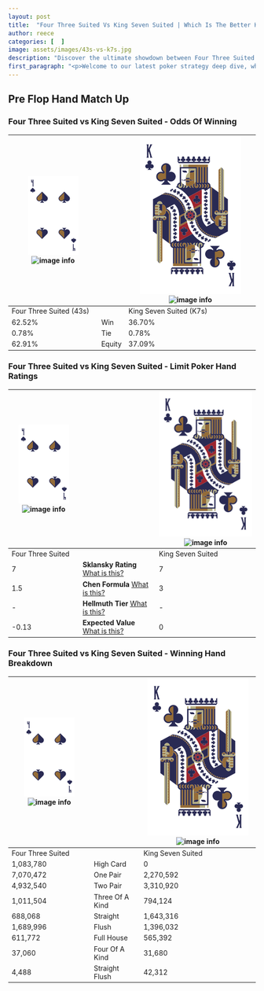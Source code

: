 ```yaml
---
layout: post
title:  "Four Three Suited Vs King Seven Suited | Which Is The Better Hand In Poker? A Complete Guide"
author: reece
categories: [  ]
image: assets/images/43s-vs-k7s.jpg
description: "Discover the ultimate showdown between Four Three Suited and King Seven Suited in poker! Uncover the odds, strategies, and scenarios where one hand triumphs over the other. Get ready to up your poker game with this thrilling analysis."
first_paragraph: "<p>Welcome to our latest poker strategy deep dive, where we're pitting two distinct hands against each other in a high-stakes showdown: Four Three Suited vs King Seven Suited.</p><p>In the dynamic world of poker, every decision counts, and knowing which hand holds the upper hand is key to your success at the table.</p><p>In this article, we'll dissect these two hands, explore the scenarios where one dominates the other, and equip you with the knowledge to make strategic choices that can tip the odds in your favor.</p><p>Get ready to unravel the intriguing dynamics of these poker hands and elevate your game to new heights.</p>"
---
```




[comment]: # (sp0)

## Pre Flop Hand Match Up

<div class="table hand-ratings" markdown="1"> 



### Four Three Suited vs King Seven Suited - Odds Of Winning


    
| ![image info](assets/images/hand1/4.png) ![image info](assets/images/hand1/3s.png) |  | ![image info](assets/images/hand2/K.png) ![image info](assets/images/hand2/7s.png) |
| -------- | -------- | -------- |
| Four Three Suited (43s) |  | King Seven Suited (K7s) |
| 62.52% | Win | 36.70% |
| 0.78% | Tie | 0.78% |
| 62.91% | Equity | 37.09% |




[comment]: # (sp1)



### Four Three Suited vs King Seven Suited - Limit Poker Hand Ratings


    
| ![image info](assets/images/hand1/4.png) ![image info](assets/images/hand1/3s.png) |  | ![image info](assets/images/hand2/K.png) ![image info](assets/images/hand2/7s.png) |
| -------- | -------- | -------- |
| Four Three Suited |  | King Seven Suited |
| 7 | **Sklansky Rating** [What is this?](/sklansky-rating-explained) | 7 |
| 1.5 | **Chen Formula** [What is this?](/chen-formula-explained) | 3 |
| - | **Hellmuth Tier** [What is this?](/Hellmuth-tier-explained) | - |
| -0.13 | **Expected Value** [What is this?](/expected-value-explained) | 0 |




[comment]: # (sp2)



### Four Three Suited vs King Seven Suited - Winning Hand Breakdown


    
| ![image info](assets/images/hand1/4.png) ![image info](assets/images/hand1/3s.png) |  | ![image info](assets/images/hand2/K.png) ![image info](assets/images/hand2/7s.png) |
| -------- | -------- | -------- |
| Four Three Suited |  | King Seven Suited |
| 1,083,780 | High Card | 0 |
| 7,070,472 | One Pair | 2,270,592 |
| 4,932,540 | Two Pair | 3,310,920 |
| 1,011,504 | Three Of A Kind | 794,124 |
| 688,068 | Straight | 1,643,316 |
| 1,689,996 | Flush | 1,396,032 |
| 611,772 | Full House | 565,392 |
| 37,060 | Four Of A Kind | 31,680 |
| 4,488 | Straight Flush | 42,312 |




[comment]: # (sp3)



</div>

[comment]: # (sp4)



[comment]: # (sp5)

